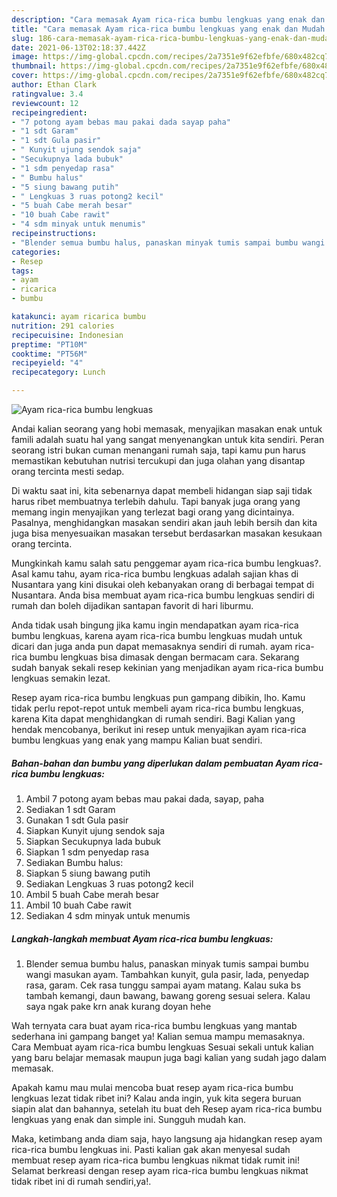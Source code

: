 ```yaml
---
description: "Cara memasak Ayam rica-rica bumbu lengkuas yang enak dan Mudah Dibuat"
title: "Cara memasak Ayam rica-rica bumbu lengkuas yang enak dan Mudah Dibuat"
slug: 186-cara-memasak-ayam-rica-rica-bumbu-lengkuas-yang-enak-dan-mudah-dibuat
date: 2021-06-13T02:18:37.442Z
image: https://img-global.cpcdn.com/recipes/2a7351e9f62efbfe/680x482cq70/ayam-rica-rica-bumbu-lengkuas-foto-resep-utama.jpg
thumbnail: https://img-global.cpcdn.com/recipes/2a7351e9f62efbfe/680x482cq70/ayam-rica-rica-bumbu-lengkuas-foto-resep-utama.jpg
cover: https://img-global.cpcdn.com/recipes/2a7351e9f62efbfe/680x482cq70/ayam-rica-rica-bumbu-lengkuas-foto-resep-utama.jpg
author: Ethan Clark
ratingvalue: 3.4
reviewcount: 12
recipeingredient:
- "7 potong ayam bebas mau pakai dada sayap paha"
- "1 sdt Garam"
- "1 sdt Gula pasir"
- " Kunyit ujung sendok saja"
- "Secukupnya lada bubuk"
- "1 sdm penyedap rasa"
- " Bumbu halus"
- "5 siung bawang putih"
- " Lengkuas 3 ruas potong2 kecil"
- "5 buah Cabe merah besar"
- "10 buah Cabe rawit"
- "4 sdm minyak untuk menumis"
recipeinstructions:
- "Blender semua bumbu halus, panaskan minyak tumis sampai bumbu wangi masukan ayam. Tambahkan kunyit, gula pasir, lada, penyedap rasa, garam. Cek rasa tunggu sampai ayam matang. Kalau suka bs tambah kemangi, daun bawang, bawang goreng sesuai selera. Kalau saya ngak pake krn anak kurang doyan hehe"
categories:
- Resep
tags:
- ayam
- ricarica
- bumbu

katakunci: ayam ricarica bumbu 
nutrition: 291 calories
recipecuisine: Indonesian
preptime: "PT10M"
cooktime: "PT56M"
recipeyield: "4"
recipecategory: Lunch

---
```



![Ayam rica-rica bumbu lengkuas](https://img-global.cpcdn.com/recipes/2a7351e9f62efbfe/680x482cq70/ayam-rica-rica-bumbu-lengkuas-foto-resep-utama.jpg)

Andai kalian seorang yang hobi memasak, menyajikan masakan enak untuk famili adalah suatu hal yang sangat menyenangkan untuk kita sendiri. Peran seorang istri bukan cuman menangani rumah saja, tapi kamu pun harus memastikan kebutuhan nutrisi tercukupi dan juga olahan yang disantap orang tercinta mesti sedap.

Di waktu  saat ini, kita sebenarnya dapat membeli hidangan siap saji tidak harus ribet membuatnya terlebih dahulu. Tapi banyak juga orang yang memang ingin menyajikan yang terlezat bagi orang yang dicintainya. Pasalnya, menghidangkan masakan sendiri akan jauh lebih bersih dan kita juga bisa menyesuaikan masakan tersebut berdasarkan masakan kesukaan orang tercinta. 



Mungkinkah kamu salah satu penggemar ayam rica-rica bumbu lengkuas?. Asal kamu tahu, ayam rica-rica bumbu lengkuas adalah sajian khas di Nusantara yang kini disukai oleh kebanyakan orang di berbagai tempat di Nusantara. Anda bisa membuat ayam rica-rica bumbu lengkuas sendiri di rumah dan boleh dijadikan santapan favorit di hari liburmu.

Anda tidak usah bingung jika kamu ingin mendapatkan ayam rica-rica bumbu lengkuas, karena ayam rica-rica bumbu lengkuas mudah untuk dicari dan juga anda pun dapat memasaknya sendiri di rumah. ayam rica-rica bumbu lengkuas bisa dimasak dengan bermacam cara. Sekarang sudah banyak sekali resep kekinian yang menjadikan ayam rica-rica bumbu lengkuas semakin lezat.

Resep ayam rica-rica bumbu lengkuas pun gampang dibikin, lho. Kamu tidak perlu repot-repot untuk membeli ayam rica-rica bumbu lengkuas, karena Kita dapat menghidangkan di rumah sendiri. Bagi Kalian yang hendak mencobanya, berikut ini resep untuk menyajikan ayam rica-rica bumbu lengkuas yang enak yang mampu Kalian buat sendiri.

<!--inarticleads1-->

##### Bahan-bahan dan bumbu yang diperlukan dalam pembuatan Ayam rica-rica bumbu lengkuas:

1. Ambil 7 potong ayam bebas mau pakai dada, sayap, paha
1. Sediakan 1 sdt Garam
1. Gunakan 1 sdt Gula pasir
1. Siapkan  Kunyit ujung sendok saja
1. Siapkan Secukupnya lada bubuk
1. Siapkan 1 sdm penyedap rasa
1. Sediakan  Bumbu halus:
1. Siapkan 5 siung bawang putih
1. Sediakan  Lengkuas 3 ruas potong2 kecil
1. Ambil 5 buah Cabe merah besar
1. Ambil 10 buah Cabe rawit
1. Sediakan 4 sdm minyak untuk menumis




<!--inarticleads2-->

##### Langkah-langkah membuat Ayam rica-rica bumbu lengkuas:

1. Blender semua bumbu halus, panaskan minyak tumis sampai bumbu wangi masukan ayam. Tambahkan kunyit, gula pasir, lada, penyedap rasa, garam. Cek rasa tunggu sampai ayam matang. Kalau suka bs tambah kemangi, daun bawang, bawang goreng sesuai selera. Kalau saya ngak pake krn anak kurang doyan hehe




Wah ternyata cara buat ayam rica-rica bumbu lengkuas yang mantab sederhana ini gampang banget ya! Kalian semua mampu memasaknya. Cara Membuat ayam rica-rica bumbu lengkuas Sesuai sekali untuk kalian yang baru belajar memasak maupun juga bagi kalian yang sudah jago dalam memasak.

Apakah kamu mau mulai mencoba buat resep ayam rica-rica bumbu lengkuas lezat tidak ribet ini? Kalau anda ingin, yuk kita segera buruan siapin alat dan bahannya, setelah itu buat deh Resep ayam rica-rica bumbu lengkuas yang enak dan simple ini. Sungguh mudah kan. 

Maka, ketimbang anda diam saja, hayo langsung aja hidangkan resep ayam rica-rica bumbu lengkuas ini. Pasti kalian gak akan menyesal sudah membuat resep ayam rica-rica bumbu lengkuas nikmat tidak rumit ini! Selamat berkreasi dengan resep ayam rica-rica bumbu lengkuas nikmat tidak ribet ini di rumah sendiri,ya!.

